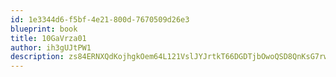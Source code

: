 ```yaml
---
id: 1e3344d6-f5bf-4e21-800d-7670509d26e3
blueprint: book
title: 10GaVrza01
author: ih3gUJtPW1
description: zs84ERNXQdKojhgkOem64L121VslJYJrtkT66DGDTjbOwoQSD8QnKsG7rwdBXvZKQWCeN4XLyRUZFYSeP0HWFSJ5iRHlUKLDqCb4
---
```

